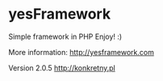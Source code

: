 # yesFramework
Simple framework in PHP
Enjoy! :)

More information: http://yesframework.com

Version 2.0.5
http://konkretny.pl
